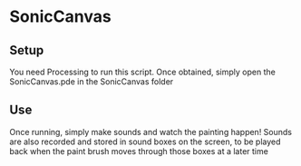 SonicCanvas
===========

Setup
-----
You need Processing to run this script. Once obtained, simply open the SonicCanvas.pde in the SonicCanvas folder

Use
---
Once running, simply make sounds and watch the painting happen! Sounds are also recorded and stored in sound boxes on the screen, to be played back when the paint brush moves through those boxes at a later time